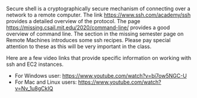 Secure shell is a cryptographically secure mechanism of connecting over a network to a remote computer. The link https://www.ssh.com/academy/ssh provides a detailed overview of the protocol. The page https://missing.csail.mit.edu/2020/command-line/ provides a good overview of command line. The section in the missing semester page on Remote Machines introduces some ssh recipes. Please pay special attention to these as this will be very important in the class.

Here are a few video links that provide specific information on working with ssh and EC2 instances.

* For Windows user: https://www.youtube.com/watch?v=bi7ow5NGC-U
* For Mac and Linux users: https://www.youtube.com/watch?v=Nv_1u8gCkIQ


